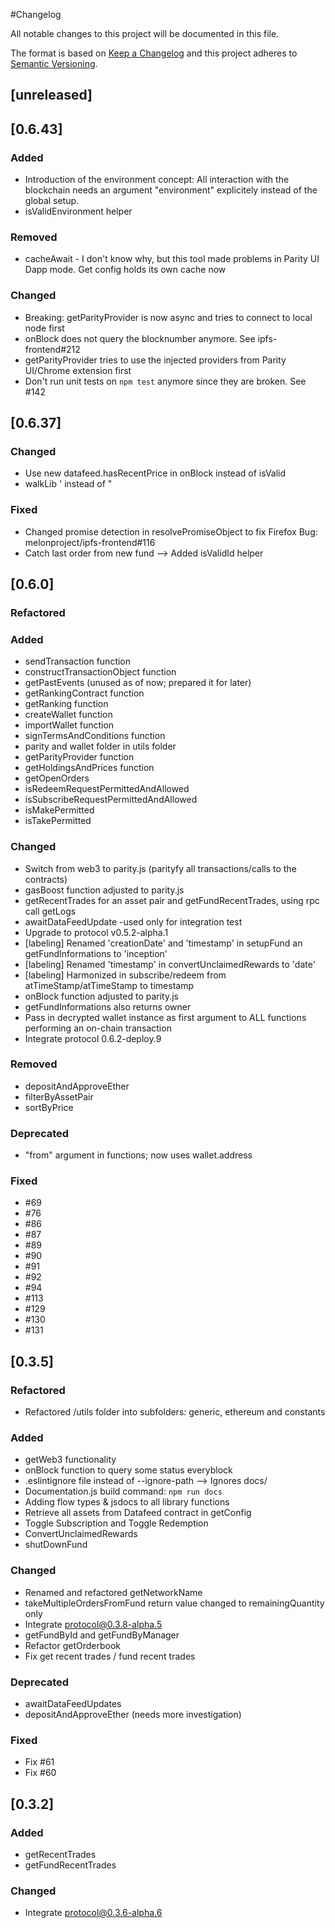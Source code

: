#Changelog

All notable changes to this project will be documented in this file.

The format is based on [Keep a Changelog](http://keepachangelog.com/en/1.0.0/)
and this project adheres to
[Semantic Versioning](http://semver.org/spec/v2.0.0.html).

## [unreleased]


## [0.6.43]

### Added

* Introduction of the environment concept: All interaction with the blockchain needs an argument "environment" explicitely instead of the global setup.
* isValidEnvironment helper

### Removed

* cacheAwait - I don't know why, but this tool made problems in Parity UI Dapp mode.
  Get config holds its own cache now

### Changed

* Breaking: getParityProvider is now async and tries to connect to local node first
* onBlock does not query the blocknumber anymore. See ipfs-frontend#212
* getParityProvider tries to use the injected providers from Parity UI/Chrome extension first
* Don't run unit tests on `npm test` anymore since they are broken. See #142

## [0.6.37]

### Changed

* Use new datafeed.hasRecentPrice in onBlock instead of isValid
* walkLib ' instead of "

### Fixed

* Changed promise detection in resolvePromiseObject to fix Firefox Bug: melonproject/ipfs-frontend#116
* Catch last order from new fund --> Added isValidId helper

## [0.6.0]

### Refactored

### Added

* sendTransaction function
* constructTransactionObject function
* getPastEvents (unused as of now; prepared it for later)
* getRankingContract function
* getRanking function
* createWallet function
* importWallet function
* signTermsAndConditions function
* parity and wallet folder in utils folder
* getParityProvider function
* getHoldingsAndPrices function
* getOpenOrders
* isRedeemRequestPermittedAndAllowed
* isSubscribeRequestPermittedAndAllowed
* isMakePermitted
* isTakePermitted

### Changed

* Switch from web3 to parity.js (parityfy all transactions/calls to the contracts)
* gasBoost function adjusted to parity.js
* getRecentTrades for an asset pair and getFundRecentTrades, using rpc call getLogs
* awaitDataFeedUpdate -used only for integration test
* Upgrade to protocol v0.5.2-alpha.1
* [labeling] Renamed 'creationDate' and 'timestamp' in setupFund an getFundInformations to 'inception'
* [labeling] Renamed 'timestamp' in convertUnclaimedRewards to 'date'
* [labeling] Harmonized in subscribe/redeem from atTimeStamp/atTimeStamp to timestamp
* onBlock function adjusted to parity.js
* getFundInformations also returns owner
* Pass in decrypted wallet instance as first argument to ALL functions performing an on-chain transaction
* Integrate protocol 0.6.2-deploy.9

### Removed

* depositAndApproveEther
* filterByAssetPair
* sortByPrice

### Deprecated

* "from" argument in functions; now uses wallet.address

### Fixed

* #69
* #76
* #86
* #87
* #89
* #90
* #91
* #92
* #94
* #113
* #129
* #130
* #131

## [0.3.5]

### Refactored

* Refactored /utils folder into subfolders: generic, ethereum and constants

### Added

* getWeb3 functionality
* onBlock function to query some status everyblock
* .eslintignore file instead of --ignore-path --> Ignores docs/
* Documentation.js build command: `npm run docs`
* Adding flow types & jsdocs to all library functions
* Retrieve all assets from Datafeed contract in getConfig
* Toggle Subscription and Toggle Redemption
* ConvertUnclaimedRewards
* shutDownFund

### Changed

* Renamed and refactored getNetworkName
* takeMultipleOrdersFromFund return value changed to remainingQuantity only
* Integrate protocol@0.3.8-alpha.5
* getFundById and getFundByManager
* Refactor getOrderbook
* Fix get recent trades / fund recent trades

### Deprecated

* awaitDataFeedUpdates
* depositAndApproveEther (needs more investigation)

### Fixed

* Fix #61
* Fix #60

## [0.3.2]

### Added

* getRecentTrades
* getFundRecentTrades

### Changed

* Integrate protocol@0.3.6-alpha.6
